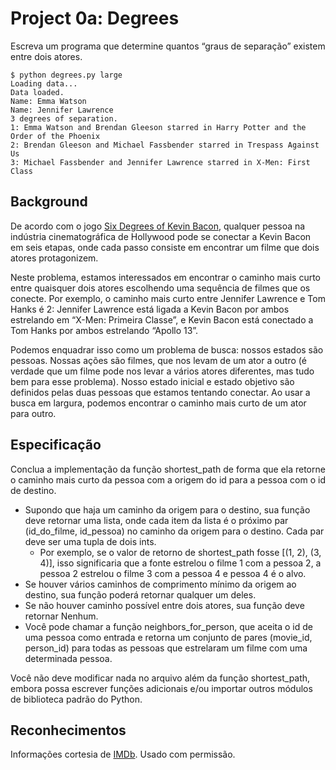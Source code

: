 # Project 0a: Degrees

Escreva um programa que determine quantos “graus de separação” existem entre dois atores.

```
$ python degrees.py large
Loading data...
Data loaded.
Name: Emma Watson
Name: Jennifer Lawrence
3 degrees of separation.
1: Emma Watson and Brendan Gleeson starred in Harry Potter and the Order of the Phoenix
2: Brendan Gleeson and Michael Fassbender starred in Trespass Against Us
3: Michael Fassbender and Jennifer Lawrence starred in X-Men: First Class
```

## Background

De acordo com o jogo [Six Degrees of Kevin Bacon](https://en.wikipedia.org/wiki/Six_Degrees_of_Kevin_Bacon), qualquer pessoa na indústria cinematográfica de Hollywood pode se conectar a Kevin Bacon em seis etapas,
onde cada passo consiste em encontrar um filme que dois atores protagonizem.

Neste problema, estamos interessados em encontrar o caminho mais curto entre quaisquer dois atores escolhendo uma sequência de filmes que os conecte.
Por exemplo, o caminho mais curto entre Jennifer Lawrence e Tom Hanks é 2: Jennifer Lawrence está ligada a Kevin Bacon por ambos estrelando
em “X-Men: Primeira Classe”, e Kevin Bacon está conectado a Tom Hanks por ambos estrelando “Apollo 13”.

Podemos enquadrar isso como um problema de busca: nossos estados são pessoas. Nossas ações são filmes, que nos levam de um ator a outro (é verdade
que um filme pode nos levar a vários atores diferentes, mas tudo bem para esse problema). Nosso estado inicial e estado objetivo são definidos
pelas duas pessoas que estamos tentando conectar. Ao usar a busca em largura, podemos encontrar o caminho mais curto de um ator para outro.

## Especificação

Conclua a implementação da função shortest_path de forma que ela retorne o caminho mais curto da pessoa com a origem do id para a pessoa com o id de destino.

- Supondo que haja um caminho da origem para o destino, sua função deve retornar uma lista, onde cada item da lista é o próximo par (id_do_filme, id_pessoa) no caminho da origem para o destino. Cada par deve ser uma tupla de dois ints.
    - Por exemplo, se o valor de retorno de shortest_path fosse [(1, 2), (3, 4)], isso significaria que a fonte estrelou o filme 1 com a pessoa 2, a pessoa 2 estrelou o filme 3 com a pessoa 4 e pessoa 4 é o alvo.
- Se houver vários caminhos de comprimento mínimo da origem ao destino, sua função poderá retornar qualquer um deles.
- Se não houver caminho possível entre dois atores, sua função deve retornar Nenhum.
- Você pode chamar a função neighbors_for_person, que aceita o id de uma pessoa como entrada e retorna um conjunto de pares (movie_id, person_id) para todas as pessoas que estrelaram um filme com uma determinada pessoa.

Você não deve modificar nada no arquivo além da função shortest_path, embora possa escrever funções adicionais e/ou importar outros módulos de biblioteca padrão do Python.

## Reconhecimentos

Informações cortesia de [IMDb](https://www.imdb.com/). Usado com permissão.
